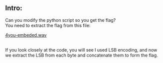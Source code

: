 ## Intro:

Can you modify the python script so you get the flag?
<br>
You need to extract the flag from this file: <br>

[4you-embeded.wav](https://drive.google.com/file/d/1xXCgW07kIzaSwt5IYPeylkV2E6bqfhs2/view?usp=sharing)

<br>
If you look closely at the code, you will see I used LSB encoding, and now we extract the LSB from each byte and concatenate them to form the flag.
